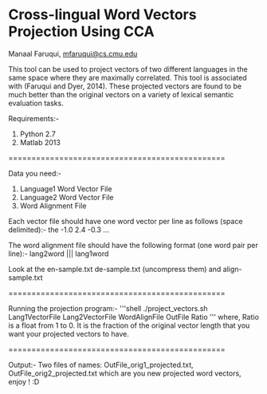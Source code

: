 Cross-lingual Word Vectors Projection Using CCA
===============================================
Manaal Faruqui, mfaruqui@cs.cmu.edu

This tool can be used to project vectors of two different languages
in the same space where they are maximally correlated. This tool is
associated with (Faruqui and Dyer, 2014). These projected vectors are
found to be much better than the original vectors on a variety of 
lexical semantic evaluation tasks.

Requirements:-

1. Python 2.7
2. Matlab 2013

===============================================

Data you need:-
1. Language1 Word Vector File 
2. Language2 Word Vector File
3. Word Alignment File

Each vector file should have one word vector per line as follows (space delimited):-
the -1.0 2.4 -0.3 ...

The word alignment file should have the following format (one word pair per line):-
lang2word ||| lang1word

Look at the en-sample.txt de-sample.txt (uncompress them) and align-sample.txt

===============================================

Running the projection program:-
'''shell
./project_vectors.sh Lang1VectorFile Lang2VectorFile WordAlignFile OutFile Ratio
'''
where, Ratio is a float from 1 to 0. It is the fraction of the original
vector length that you want your projected vectors to have.

===============================================

Output:-
Two files of names: OutFile_orig1_projected.txt, OutFile_orig2_projected.txt
which are you new projected word vectors, enjoy ! :D
